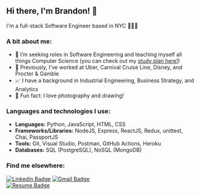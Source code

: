 ## Hi there, I'm Brandon! 👋
I'm a full-stack Software Engineer based in NYC 👨🏼‍💻

### A bit about me:
- 🔭 I’m seeking roles in Software Engineering and teaching myself all things Computer Science (you can check out my [study plan here!](https://github.com/peeblesbrandon/CS_and_SWE_study_plan/blob/master/README.md))
- 💼 Previously, I've worked at Uber, Carnival Cruise Line, Disney, and Procter & Gamble
- 📈 I have a background in Industrial Engineering, Business Strategy, and Analytics 
- 📸 Fun fact: I love photography and drawing!

### Languages and technologies I use:
* __Languages:__ Python, JavaScript, HTML, CSS
* __Frameworks/Libraries:__ NodeJS, Express, ReactJS, Redux, unittest, Chai, PassportJS
* __Tools:__ Git, Visual Studio, Postman, GitHub Actions, Heroku
* __Databases:__ SQL (PostgreSQL), NoSQL (MongoDB)

### Find me elsewhere:
[![Linkedin Badge](https://img.shields.io/badge/-LinkedIn-blue?style=for-the-badge&logo=Linkedin&logoColor=white&link=https://linkedin.com/in/brandonpeebles)](https://linkedin.com/in/brandonpeebles)
[![Gmail Badge](https://img.shields.io/badge/-Gmail-c14438?style=for-the-badge&logo=Gmail&logoColor=white&link=mailto:peeblesbrandon@gmail.com)](mailto:peeblesbrandon@gmail.com)   
[![Resume Badge](https://img.shields.io/badge/-Download%20my%20resume-lightgrey?style=for-the-badge&link=https://drive.google.com/file/d/1epzE0hbqVboUXDSbzJMXHqdmFYcz69lz/view?usp=sharing)](https://drive.google.com/file/d/1epzE0hbqVboUXDSbzJMXHqdmFYcz69lz/view?usp=sharing)
